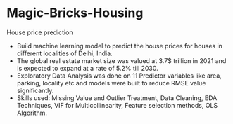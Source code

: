 # Magic-Bricks-Housing
House price prediction
- Build machine learning model to predict the house prices for houses in different localities of Delhi, India.
- The global real estate market size was valued at 3.7$ trillion in 2021 and is expected to expand at a rate of 5.2% till 2030.
- Exploratory Data Analysis was done on 11 Predictor variables like area, parking, locality etc and models were built to reduce RMSE value significantly.
- Skills used: Missing Value and Outlier Treatment, Data Cleaning, EDA Techniques, VIF for Multicollinearity, Feature selection methods, OLS Algorithm.
